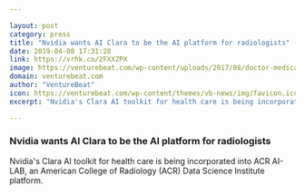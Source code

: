 ```yaml
---

layout: post
category: press
title: "Nvidia wants AI Clara to be the AI platform for radiologists"
date: 2019-04-08 17:31:28
link: https://vrhk.co/2FXXZPX
image: https://venturebeat.com/wp-content/uploads/2017/08/doctor-medical-medicine-health-42273-e1512101568526.jpeg?w=1200&strip=all
domain: venturebeat.com
author: "VentureBeat"
icon: https://venturebeat.com/wp-content/themes/vb-news/img/favicon.ico
excerpt: "Nvidia's Clara AI toolkit for health care is being incorporated into ACR AI-LAB, an American College of Radiology (ACR) Data Science Institute platform."

---
```


### Nvidia wants AI Clara to be the AI platform for radiologists

Nvidia's Clara AI toolkit for health care is being incorporated into ACR AI-LAB, an American College of Radiology (ACR) Data Science Institute platform.